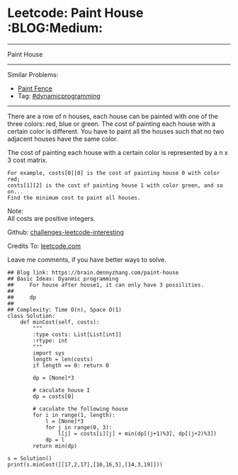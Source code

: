 # Leetcode: Paint House     :BLOG:Medium:


---

Paint House  

---

Similar Problems:  

-   [Paint Fence](https://brain.dennyzhang.com/paint-fence)
-   Tag: [#dynamicprogramming](https://brain.dennyzhang.com/tag/dynamicprogramming)

---

There are a row of n houses, each house can be painted with one of the three colors: red, blue or green. The cost of painting each house with a certain color is different. You have to paint all the houses such that no two adjacent houses have the same color.  

The cost of painting each house with a certain color is represented by a n x 3 cost matrix.  

    For example, costs[0][0] is the cost of painting house 0 with color red; 
    costs[1][2] is the cost of painting house 1 with color green, and so on...
    Find the minimum cost to paint all houses.

Note:  
All costs are positive integers.  

Github: [challenges-leetcode-interesting](https://github.com/DennyZhang/challenges-leetcode-interesting/tree/master/paint-house)  

Credits To: [leetcode.com](https://leetcode.com/problems/paint-house/description/)  

Leave me comments, if you have better ways to solve.  

    ## Blog link: https://brain.dennyzhang.com/paint-house
    ## Basic Ideas: Dyanmic programming
    ##     For house after house1, it can only have 3 possilities.
    ##
    ##     dp
    ##
    ## Complexity: Time O(n), Space O(1)
    class Solution:
        def minCost(self, costs):
            """
            :type costs: List[List[int]]
            :rtype: int
            """
            import sys
            length = len(costs)
            if length == 0: return 0
    
            dp = [None]*3
    
            # caculate house I
            dp = costs[0]
    
            # caculate the following house
            for i in range(1, length):
                l = [None]*3
                for j in range(0, 3):
                    l[j] = costs[i][j] + min(dp[(j+1)%3], dp[(j+2)%3])
                dp = l
            return min(dp)
    
    s = Solution()
    print(s.minCost([[17,2,17],[16,16,5],[14,3,19]]))